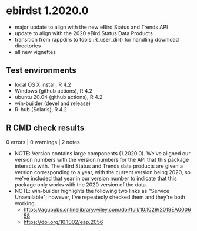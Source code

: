 # ebirdst 1.2020.0

- major update to align with the new eBird Status and Trends API
- update to align with the 2020 eBird Status Data Products
- transition from rappdirs to tools::R_user_dir() for handling download directories
- all new vignettes

## Test environments

- local OS X install, R 4.2
- Windows (github actions), R 4.2
- ubuntu 20.04 (github actions), R 4.2
- win-builder (devel and release)
- R-hub (Solaris), R 4.2

## R CMD check results

0 errors | 0 warnings | 2 notes

- NOTE: Version contains large components (1.2020.0). We've aligned our version numbers with the version numbers for the API that this package interacts with. The eBird Status and Trends data products are given a version corresponding to a year, with the current version being 2020, so we've included that year in our version number to indicate that this package only works with the 2020 version of the data.
- NOTE: win-builder highlights the following two links as "Service Unavailable"; however, I've repeatedly checked them and they're both working.
  - https://agupubs.onlinelibrary.wiley.com/doi/full/10.1029/2019EA000658
  - https://doi.org/10.1002/eap.2056
